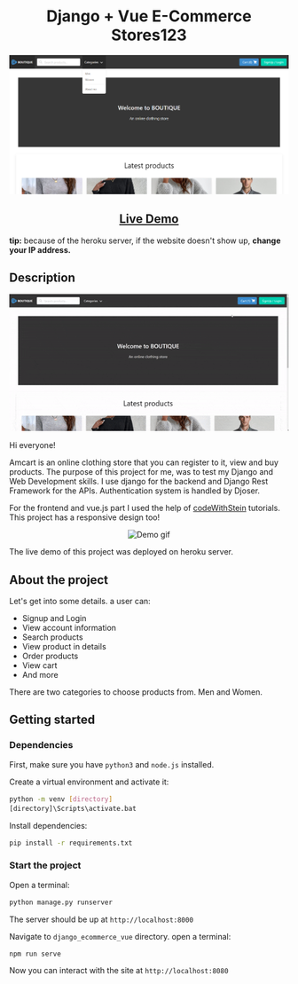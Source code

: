 <h1 align="center">Django + Vue E-Commerce Stores123</h1>



<p align="center">
<img src="readme_assets\1.png" alt="Amcart HomePage">
</p>

<h2 align="center"><a  href="https://Amcart-django.herokuapp.com/">Live Demo</a></h2>
<b>tip:</b> because of the heroku server, if the website doesn't show up, <b>change your IP address.</b>

## Description

<p align="center">
<img src="readme_assets\2.gif" alt="Demo gif">
</p>
Hi everyone!

Amcart is an online clothing store that you can register to it, view and buy products.
The purpose of this project for me, was to test my Django and Web Development skills.
I use django for the backend and Django Rest Framework for the APIs.
Authentication system is handled by Djoser.

For the frontend and vue.js part I used the help of 
<a href="https://www.youtube.com/c/CodeWithStein">codeWithStein</a> tutorials.
This project has a responsive design too!
<p align="center">
<img width="200" src="readme_assets\3.gif" alt="Demo gif">
</p>

The live demo of this project was deployed on heroku server.

## About the project

Let's get into some details. a user can:

* Signup and Login
* View account information
* Search products
* View product in details
* Order products
* View cart
* And more

There are two categories to choose products from. Men and Women.

## Getting started

### Dependencies
First, make sure you have `python3` and `node.js` installed.

Create a virtual environment and activate it:
```bash
python -m venv [directory]
[directory]\Scripts\activate.bat
```
Install dependencies:
```bash
pip install -r requirements.txt
```

### Start the project

Open a terminal:
```bash
python manage.py runserver
```
The server should be up at `http://localhost:8000`

Navigate to `django_ecommerce_vue` directory. open a terminal:
```bash
npm run serve
```
Now you can interact with the site at `http://localhost:8080`
